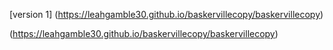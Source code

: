 [version 1] (https://leahgamble30.github.io/baskervillecopy/baskervillecopy)

(https://leahgamble30.github.io/baskervillecopy/baskervillecopy)